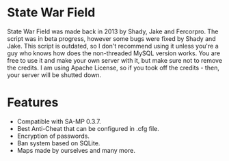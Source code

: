 # State War Field
State War Field was made back in 2013 by Shady, Jake and Fercorpro. The script was in beta progress, however some bugs were fixed by Shady and Jake. This script is outdated, so I don't recommend using it unless you're a guy who knows how does the non-threaded MySQL version works. You are free to use it and make your own server with it, but make sure not to remove the credits. I am using Apache License, so if you took off the credits - then, your server will be shutted down.

# Features
* Compatible with SA-MP 0.3.7.
* Best Anti-Cheat that can be configured in .cfg file.
* Encryption of passwords.
* Ban system based on SQLite.
* Maps made by ourselves and many more.
